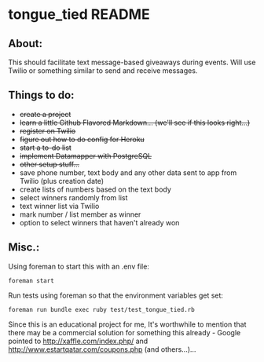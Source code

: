 tongue_tied README
==================

About:
------

This should facilitate text message-based giveaways during events. Will use Twilio or something similar to send and receive messages.

Things to do:
-------------

- ~~create a project~~
- ~~learn a little Github Flavored Markdown... (we'll see if this looks right...)~~
- ~~register on Twilio~~
- ~~figure out how to do config for Heroku~~
- ~~start a to-do list~~
- ~~implement Datamapper with PostgreSQL~~
- ~~other setup stuff...~~
- save phone number, text body and any other data sent to app from Twilio (plus creation date)
- create lists of numbers based on the text body
- select winners randomly from list
- text winner list via Twilio
- mark number / list member as winner
- option to select winners that haven't already won



Misc.:
--------------------

Using foreman to start this with an .env file:
    
    foreman start

Run tests using foreman so that the environment variables get set:
    
    foreman run bundle exec ruby test/test_tongue_tied.rb

Since this is an educational project for me, It's worthwhile to mention that there may be a commercial solution for something this already - Google pointed to http://xaffle.com/index.php/ and http://www.estartqatar.com/coupons.php (and others...)...

